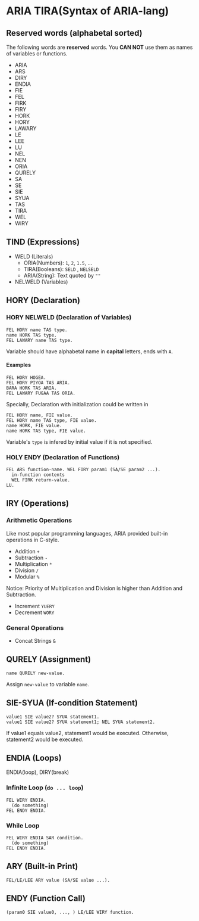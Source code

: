 # ARIA TIRA(Syntax of ARIA-lang)

## Reserved words (alphabetal sorted)

The following words are **reserved** words.
You **CAN NOT** use them as names of variables or functions.

* ARIA
* ARS
* DIRY
* ENDIA
* FIE
* FEL
* FIRK
* FIRY
* HORK
* HORY
* LAWARY
* LE
* LEE
* LU
* NEL
* NEN
* ORIA
* QURELY
* SA
* SE
* SIE
* SYUA
* TAS
* TIRA
* WEL
* WIRY

## TIND (Expressions)

* WELD (Literals)
  * ORIA(Numbers): `1`, `2`, `1.5`, ...
  * TIRA(Booleans): `SELD` , `NELSELD`
  * ARIA(String): Text quoted by `""`
* NELWELD (Variables)

## HORY (Declaration)

### HORY NELWELD (Declaration of Variables)

```aria
FEL HORY name TAS type.
name HORK TAS type.
FEL LAWARY name TAS type.
```

Variable should have alphabetal name in **capital** letters,
ends with `A`.

#### Examples

```aria
FEL HORY HOGEA.
FEL HORY PIYOA TAS ARIA.
BARA HORK TAS ARIA.
FEL LAWARY FUGAA TAS ORIA.
```

Specially, Declaration with initialization could be written in

```aria
FEL HORY name, FIE value.
FEL HORY name TAS type, FIE value.
name HORK, FIE value.
name HORK TAS type, FIE value.
```

Variable's `type` is infered by initial value if it is not specified.

### HOLY ENDY (Declaration of Functions)

```aria
FEL ARS function-name. WEL FIRY param1 (SA/SE param2 ...).
  in-function contents
  WEL FIRK return-value.
LU.
```

## IRY (Operations)

### Arithmetic Operations

Like most popular programming languages, ARIA provided built-in operations in C-style.

* Addition        `+`
* Subtraction     `-`
* Multiplication  `*`
* Division        `/`
* Modular         `%`
  
Notice: Priority of Multiplication and Division is higher than Addition and Subtraction.

* Increment       `YUERY`
* Decrement       `WORY`

### General Operations

* Concat Strings  `&`

## QURELY (Assignment)

```aria
name QURELY new-value.
```

Assign `new-value` to variable `name`.

## SIE-SYUA (If-condition Statement)

```aria
value1 SIE value2? SYUA statement1.
value1 SIE value2? SYUA statement1; NEL SYUA statement2.
```

If value1 equals value2, statement1 would be executed.
Otherwise, statement2 would be executed.

## ENDIA (Loops)

ENDIA(loop), DIRY(break)

### Infinite Loop (`do ... loop`)

```aria
FEL WIRY ENDIA.
  (do something)
FEL ENDY ENDIA.
```

### While Loop

```aria
FEL WIRY ENDIA SAR condition.
  (do something)
FEL ENDY ENDIA.
```

## ARY (Built-in Print)

```aria
FEL/LE/LEE ARY value (SA/SE value ...).
```

## ENDY (Function Call)

```aria
(param0 SIE value0, ..., ) LE/LEE WIRY function.
```
